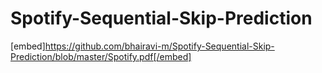 # Spotify-Sequential-Skip-Prediction
 [embed]https://github.com/bhairavi-m/Spotify-Sequential-Skip-Prediction/blob/master/Spotify.pdf[/embed] 
